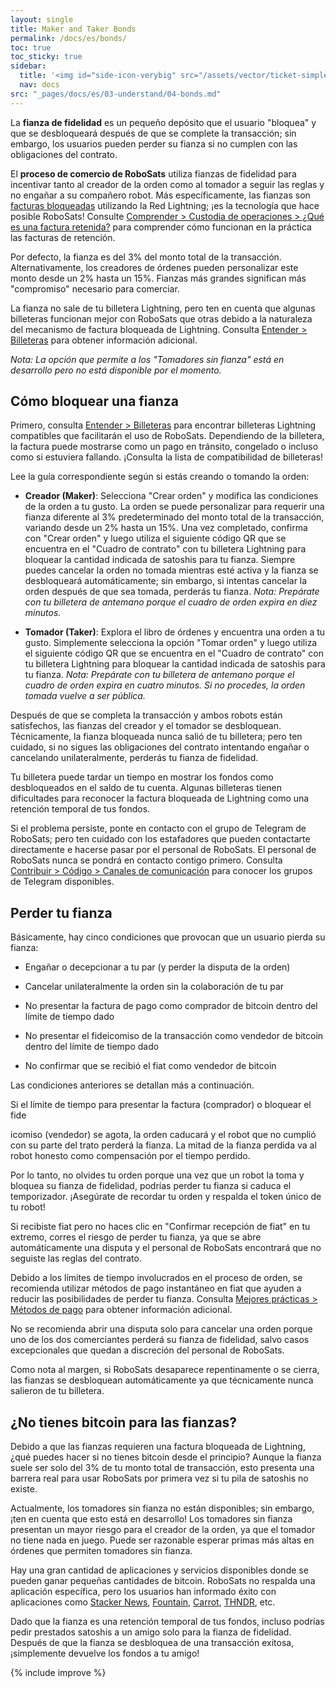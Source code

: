 ```yaml
---
layout: single
title: Maker and Taker Bonds
permalink: /docs/es/bonds/
toc: true
toc_sticky: true
sidebar:
  title: '<img id="side-icon-verybig" src="/assets/vector/ticket-simple.svg"/>Bonds'
  nav: docs
src: "_pages/docs/es/03-understand/04-bonds.md"
---
```


La **fianza de fidelidad** es un pequeño depósito que el usuario "bloquea" y que se desbloqueará después de que se complete la transacción; sin embargo, los usuarios pueden perder su fianza si no cumplen con las obligaciones del contrato.

El **proceso de comercio de RoboSats** utiliza fianzas de fidelidad para incentivar tanto al creador de la orden como al tomador a seguir las reglas y no engañar a su compañero robot. Más específicamente, las fianzas son [facturas bloqueadas](https://github.com/lightningnetwork/lnd/pull/2022) utilizando la Red Lightning; ¡es la tecnología que hace posible RoboSats!
Consulte [Comprender > Custodia de operaciones > ¿Qué es una factura retenida?](/docs/es/escrow/#what-is-a-hold-invoice) para comprender cómo funcionan en la práctica las facturas de retención.

Por defecto, la fianza es del 3% del monto total de la transacción. Alternativamente, los creadores de órdenes pueden personalizar este monto desde un 2% hasta un 15%. Fianzas más grandes significan más "compromiso" necesario para comerciar.

La fianza no sale de tu billetera Lightning, pero ten en cuenta que algunas billeteras funcionan mejor con RoboSats que otras debido a la naturaleza del mecanismo de factura bloqueada de Lightning. Consulta [Entender > Billeteras](/docs/es/wallets/) para obtener información adicional.

*Nota: La opción que permite a los "Tomadores sin fianza" está en desarrollo pero no está disponible por el momento.*

## **Cómo bloquear una fianza**

Primero, consulta [Entender > Billeteras](/docs/es/wallets/) para encontrar billeteras Lightning compatibles que facilitarán el uso de RoboSats. Dependiendo de la billetera, la factura puede mostrarse como un pago en tránsito, congelado o incluso como si estuviera fallando. ¡Consulta la lista de compatibilidad de billeteras!

Lee la guía correspondiente según si estás creando o tomando la orden:

* **Creador (Maker)**: Selecciona "Crear orden" y modifica las condiciones de la orden a tu gusto. La orden se puede personalizar para requerir una fianza diferente al 3% predeterminado del monto total de la transacción, variando desde un 2% hasta un 15%. Una vez completado, confirma con "Crear orden" y luego utiliza el siguiente código QR que se encuentra en el "Cuadro de contrato" con tu billetera Lightning para bloquear la cantidad indicada de satoshis para tu fianza. Siempre puedes cancelar la orden no tomada mientras esté activa y la fianza se desbloqueará automáticamente; sin embargo, si intentas cancelar la orden después de que sea tomada, perderás tu fianza. *Nota: Prepárate con tu billetera de antemano porque el cuadro de orden expira en diez minutos.*

* **Tomador (Taker)**: Explora el libro de órdenes y encuentra una orden a tu gusto. Simplemente selecciona la opción "Tomar orden" y luego utiliza el siguiente código QR que se encuentra en el "Cuadro de contrato" con tu billetera Lightning para bloquear la cantidad indicada de satoshis para tu fianza. *Nota: Prepárate con tu billetera de antemano porque el cuadro de orden expira en cuatro minutos. Si no procedes, la orden tomada vuelve a ser pública.*

Después de que se completa la transacción y ambos robots están satisfechos, las fianzas del creador y el tomador se desbloquean. Técnicamente, la fianza bloqueada nunca salió de tu billetera; pero ten cuidado, si no sigues las obligaciones del contrato intentando engañar o cancelando unilateralmente, perderás tu fianza de fidelidad.

Tu billetera puede tardar un tiempo en mostrar los fondos como desbloqueados en el saldo de tu cuenta. Algunas billeteras tienen dificultades para reconocer la factura bloqueada de Lightning como una retención temporal de tus fondos.

Si el problema persiste, ponte en contacto con el grupo de Telegram de RoboSats; pero ten cuidado con los estafadores que pueden contactarte directamente e hacerse pasar por el personal de RoboSats. El personal de RoboSats nunca se pondrá en contacto contigo primero. Consulta [Contribuir > Código > Canales de comunicación](/contribute/code/#communication-channels) para conocer los grupos de Telegram disponibles.

## **Perder tu fianza**

Básicamente, hay cinco condiciones que provocan que un usuario pierda su fianza:

* Engañar o decepcionar a tu par (y perder la disputa de la orden)

* Cancelar unilateralmente la orden sin la colaboración de tu par

* No presentar la factura de pago como comprador de bitcoin dentro del límite de tiempo dado

* No presentar el fideicomiso de la transacción como vendedor de bitcoin dentro del límite de tiempo dado

* No confirmar que se recibió el fiat como vendedor de bitcoin

Las condiciones anteriores se detallan más a continuación.

Si el límite de tiempo para presentar la factura (comprador) o bloquear el fide

icomiso (vendedor) se agota, la orden caducará y el robot que no cumplió con su parte del trato perderá la fianza. La mitad de la fianza perdida va al robot honesto como compensación por el tiempo perdido.

Por lo tanto, no olvides tu orden porque una vez que un robot la toma y bloquea su fianza de fidelidad, podrías perder tu fianza si caduca el temporizador. ¡Asegúrate de recordar tu orden y respalda el token único de tu robot!

Si recibiste fiat pero no haces clic en "Confirmar recepción de fiat" en tu extremo, corres el riesgo de perder tu fianza, ya que se abre automáticamente una disputa y el personal de RoboSats encontrará que no seguiste las reglas del contrato.

Debido a los límites de tiempo involucrados en el proceso de orden, se recomienda utilizar métodos de pago instantáneo en fiat que ayuden a reducir las posibilidades de perder tu fianza. Consulta [Mejores prácticas > Métodos de pago](/docs/es/payment-methods/) para obtener información adicional.

No se recomienda abrir una disputa solo para cancelar una orden porque uno de los dos comerciantes perderá su fianza de fidelidad, salvo casos excepcionales que quedan a discreción del personal de RoboSats.

Como nota al margen, si RoboSats desaparece repentinamente o se cierra, las fianzas se desbloquean automáticamente ya que técnicamente nunca salieron de tu billetera.

## **¿No tienes bitcoin para las fianzas?**

Debido a que las fianzas requieren una factura bloqueada de Lightning, ¿qué puedes hacer si no tienes bitcoin desde el principio? Aunque la fianza suele ser solo del 3% de tu monto total de transacción, esto presenta una barrera real para usar RoboSats por primera vez si tu pila de satoshis no existe.

Actualmente, los tomadores sin fianza no están disponibles; sin embargo, ¡ten en cuenta que esto está en desarrollo! Los tomadores sin fianza presentan un mayor riesgo para el creador de la orden, ya que el tomador no tiene nada en juego. Puede ser razonable esperar primas más altas en órdenes que permiten tomadores sin fianza.

Hay una gran cantidad de aplicaciones y servicios disponibles donde se pueden ganar pequeñas cantidades de bitcoin. RoboSats no respalda una aplicación específica, pero los usuarios han informado éxito con aplicaciones como [Stacker News](https://stacker.news/), [Fountain](https://www.fountain.fm/), [Carrot](https://www.earncarrot.com/), [THNDR](https://www.thndr.games/), etc.

Dado que la fianza es una retención temporal de tus fondos, incluso podrías pedir prestados satoshis a un amigo solo para la fianza de fidelidad. Después de que la fianza se desbloquea de una transacción exitosa, ¡simplemente devuelve los fondos a tu amigo!

{% include improve %}
